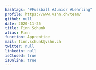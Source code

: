 ```yaml
---
hashtags: "#Fussball #Junior #Lehrling"
profile: https://www.vshn.ch/team/
github: null
date: 2020-11-25
title: Finn Schunk
alias: Finn
function: Apprentice
mail: finn.schunk@vshn.ch
twitter: null
linkedin: null
isClosed: true
isOnline: true
---
```

